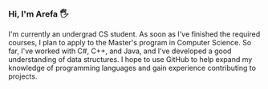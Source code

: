 ### Hi, I'm Arefa 🖐

I'm currently an undergrad CS student. As soon as I've finished the required courses, I plan to apply to the Master's program in Computer Science. So far, I've worked with C#, C++, and Java, and I've developed a good understanding of data structures. I hope to use GitHub to help expand my knowledge of programming languages and gain experience contributing to projects.





